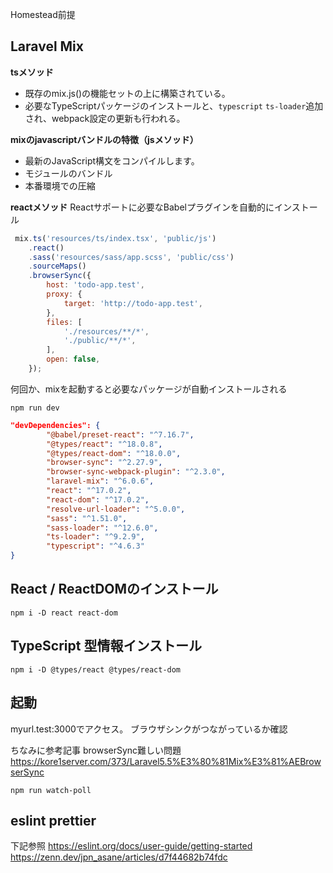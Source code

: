 Homestead前提

## Laravel Mix
**tsメソッド**
- 既存のmix.js()の機能セットの上に構築されている。
- 必要なTypeScriptパッケージのインストールと、`typescript` `ts-loader`追加され、webpack設定の更新も行われる。

**mixのjavascriptバンドルの特徴（jsメソッド）**
- 最新のJavaScript構文をコンパイルします。
- モジュールのバンドル
- 本番環境での圧縮

**reactメソッド**
Reactサポートに必要なBabelプラグインを自動的にインストール

```js
 mix.ts('resources/ts/index.tsx', 'public/js')
    .react()
    .sass('resources/sass/app.scss', 'public/css')
    .sourceMaps()
    .browserSync({
        host: 'todo-app.test',
        proxy: {
            target: 'http://todo-app.test',
        },
        files: [
            './resources/**/*',
            './public/**/*',
        ],
        open: false,
    });
```

何回か、mixを起動すると必要なパッケージが自動インストールされる
```text
npm run dev
```

```json
"devDependencies": {
		"@babel/preset-react": "^7.16.7",
		"@types/react": "^18.0.8",
		"@types/react-dom": "^18.0.0",
		"browser-sync": "^2.27.9",
		"browser-sync-webpack-plugin": "^2.3.0",
		"laravel-mix": "^6.0.6",
		"react": "^17.0.2",
		"react-dom": "^17.0.2",
		"resolve-url-loader": "^5.0.0",
		"sass": "^1.51.0",
		"sass-loader": "^12.6.0",
		"ts-loader": "^9.2.9",
		"typescript": "^4.6.3"
}
```

## React / ReactDOMのインストール
```text
npm i -D react react-dom
```

## TypeScript 型情報インストール

```text
npm i -D @types/react @types/react-dom
```

## 起動
myurl.test:3000でアクセス。
ブラウザシンクがつながっているか確認

ちなみに参考記事
browserSync難しい問題
https://kore1server.com/373/Laravel5.5%E3%80%81Mix%E3%81%AEBrowserSync

```text
npm run watch-poll
```

## eslint prettier

下記参照
https://eslint.org/docs/user-guide/getting-started
https://zenn.dev/jpn_asane/articles/d7f44682b74fdc
